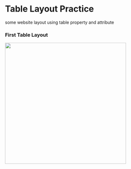 <h1>Table Layout Practice </h1>

<p> some website layout using table property and attribute </p>

<h3>First Table Layout </h3>
<a target="blank" href="https://awesome-newton-2af1fd.netlify.com/"> <img src="https://preview.ibb.co/gPtcDU/TABLE_1.png" width="400" /></a>
